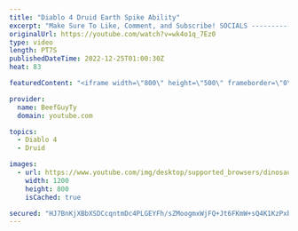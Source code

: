 ```yaml
---
title: "Diablo 4 Druid Earth Spike Ability"
excerpt: "Make Sure To Like, Comment, and Subscribe! SOCIALS ---------------------------------------------- Join Our ..."
originalUrl: https://youtube.com/watch?v=wk4o1q_7Ez0
type: video
length: PT7S
publishedDateTime: 2022-12-25T01:00:30Z
heat: 83

featuredContent: "<iframe width=\"800\" height=\"500\" frameborder=\"0\" src=\"https://www.youtube.com/embed/wk4o1q_7Ez0\" allow=\"accelerometer; autoplay; encrypted-media; gyroscope; picture-in-picture\" allowfullscreen></iframe>"

provider:
  name: BeefGuyTy
  domain: youtube.com

topics:
  - Diablo 4
  - Druid

images:
  - url: https://www.youtube.com/img/desktop/supported_browsers/dinosaur.png
    width: 1200
    height: 800
    isCached: true

secured: "HJ7BnKjXBbXSDCcqntmDc4PLGEYFh/sZMoogmxWjFQ+Jt6FKmW+sQ4K1KzPxbJynRwVxM4FLesqQ1AsKK45CI0DrROtuXp2wUeody01+k65GrBbrWPBAObLpUDnVmbNuJ4uh8dt2Qzbm0UjqC+8vJHE4xyieMifmP7X1+P1qiM3kML2vjCjo/io8ElRuCZPGPvdiONifEZjPN+PK/OKrBrspBqlo28zXbIuVCh2GxNo2qG1IgqHeG1tm5NALbLVGUFGuqd16JEQRTxvQFKs7IjAxp75qqr0SUJyfc2SD+mh7SIO0SD5ofrkVbZfIPJnOeG/3vMXvmZPtfV+NOiHUNaRqO1gHbGGxUTEbjyCJXMa4+Tu0NeAaWXdV/2EngB+1d3VJc23N388jBKpc6KIcXmxRvWnncLm38Engb7NRRMk=;zc+zlSQZfWqlrL7hpWtBsw=="
---
```


